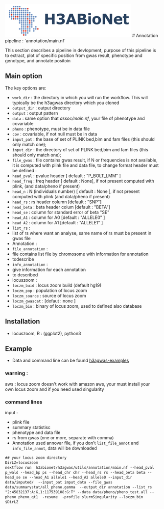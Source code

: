 <img src="../../auxfiles/H3ABioNetlogo2.jpg"/>
#  Annotation pipeline : `annotation/main.nf`

This section describes a pipeline in devlopment, purpose of this pipeline is to extract, plot of specific position from gwas result, phenotype and genotype, and annotate positoin

## Main option
The key options are:
* `work_dir` : the directory in which you will run the workflow. This will typically be the h3agwas directory which you cloned
* `output_dir` : output directory
* `output` : output pattern
* `data` : same option that _assoc/main.nf_, your file of phenotype and covariable
 *  `pheno` : phenotype, must be in data file
 * `cov` : covariable, if not null must be in data
* `input_pat` : the base of set of PLINK bed,bim and fam files (this should only match one);
* `input_dir` : the directory of set of PLINK bed,bim and fam files (this should only match one);
* `file_gwas` : file contains gwas result, if N or frequencies is not available, it is computed with plink file and data file, to change format header must be defined :
 * `head_pval` : pvalue header [ default : "P_BOLT_LMM" ]
 * `head_freq` : freq header [ default : None], if not present computed with plink, (and data/pheno if present)
 * `head_n` : N (individuals number) [ default : None ], if not present computed with plink (and data/pheno if present)
 * `head_rs` : rs header column [default : "SNP"]
 * `head_beta` : beta header colum [default : "BETA"]
 * `head_se` : column for standard error of beta "SE"
 * `head_A1` : column for A0 [default : "ALLELE0" ]
 * `head_A2` : column for A1 [default : "ALLELE1" ]
* `list_rs` :
 * list of rs where want an analyse, same name of rs must be present in gwas file
* Annotation :
 * `file_annotation` :
  *  file contains list file by chromosome with information for annotation
  * todescribe
 * `info_annotation` :
  * give information for each annotation 
  * to described
* locuszoom :
 * `loczm_buid` : locus zoom build (default hg19)
 * `loczm_pop`  : population of locus zoom
 * `loczm_source` : source of locus zoom
 * `loczm_gwascat` :  [defaut : none ]
 * `loczm_bin` : binary of locus zoom, used to defined also database 
## Installation 
 * locuszoom, R : (ggplot2), python3

## Example 
* Data and command line can be found [h3agwas-examples](https://github.com/h3abionet/h3agwas-examples)

### warning : 
 aws : locus zoom doesn't work with amazon aws, your  must install your own locus zoom and if you need used singularity

### command lines
input :
 * plink file
 * summary statistisc
 * phenotype and data file
 * rs from gwas (one or more, separate with comma)
 * Annotation used annovar file, if you don't `list_file_annot` and `info_file_annot`, data will be downloaded

```
## your locus zoom directory 
DirLZ=locuszoom
nextflow run  h3abionet/h3agwas/utils/annotation/main.nf --head_pval p_wald --head_bp ps --head_chr chr --head_rs rs --head_beta beta --head_se se --head_A1 allele1 --head_A2 allele0 --input_dir data/imputed/  --input_pat imput_data --file_gwas data/summarystat/all_pheno.gemma  --output_dir annotation --list_rs "2:45832137:A:G,1:117539108:G:T" --data data/pheno/pheno_test.all --pheno pheno_qt1  -resume  -profile slurmSingularity --loczm_bin  $DirLZ
```


